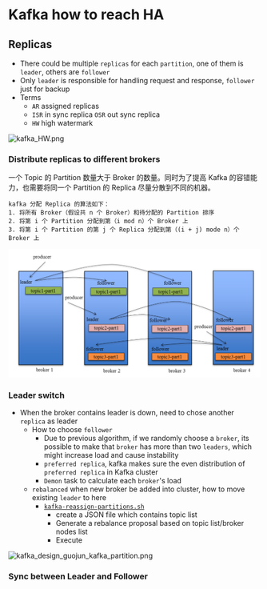 # Kafka how to reach HA

## Replicas

- There could be multiple `replicas` for each `partition`, one of them is `leader`, others are `follower`
- Only `leader` is responsible for handling request and response, `follower` just for backup
- Terms
  - `AR` assigned replicas
  - `ISR` in sync replica `OSR` out sync replica
  - `HW` high watermark

<img src="https://user-images.githubusercontent.com/16873751/106363357-f3f24480-62dc-11eb-8d98-d45b14eff6ff.png" alt="kafka_HW.png" width="600"/>





### Distribute replicas to different brokers

一个 Topic 的 Partition 数量大于 Broker 的数量。同时为了提高 Kafka 的容错能力，也需要将同一个 Partition 的 Replica 尽量分散到不同的机器。

```
kafka 分配 Replica 的算法如下：
1. 将所有 Broker（假设共 n 个 Broker）和待分配的 Partition 排序
2. 将第 i 个 Partition 分配到第（i mod n）个 Broker 上
3. 将第 i 个 Partition 的第 j 个 Replica 分配到第（(i + j) mode n）个 Broker 上 
```
<img src="../resources/kafka_design_guojun_kafka_partition.png" alt="kafka_design_guojun_kafka_partition.png" width="600"/>
<br/>

### Leader switch

- When the broker contains leader is down, need to chose another `replica` as leader
  - How to choose `follower`
     + Due to previous algorithm, if we randomly choose a `broker`, its possible to make that `broker` has more than two `leaders`, which might increase load and cause instability
     +  `preferred replica`, kafka makes sure the even distribution of `preferred replica` in Kafka cluster
     +  `Demon` task to calculate each `broker`'s load
  - `rebalanced` when new broker be added into cluster, how to move existing `leader` to here
     + [`kafka-reassign-partitions.sh`](https://docs.cloudera.com/runtime/7.2.1/kafka-managing/topics/kafka-manage-cli-reassign-overview.html)
         + create a JSON file which contains topic list
         + Generate a rebalance proposal based on topic list/broker nodes list
         + Execute

<img src="https://user-images.githubusercontent.com/16873751/106364168-df647b00-62e1-11eb-82f3-e51159490523.png" alt="kafka_design_guojun_kafka_partition.png" width="600"/>
<br/>

### Sync between Leader and Follower


